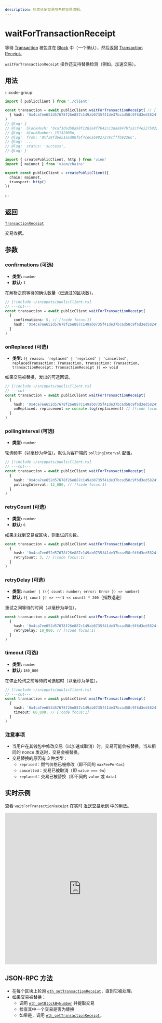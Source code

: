 ```yaml
---
description: 检索给定交易哈希的交易收据。
---
```


# waitForTransactionReceipt

等待 [Transaction](/docs/glossary/terms#transaction) 被包含在 [Block](/docs/glossary/terms#block) 中（一个确认），然后返回 [Transaction Receipt](/docs/glossary/terms#transaction-receipt)。

`waitForTransactionReceipt` 操作还支持替换检测（例如，加速交易）。

## 用法

:::code-group

```ts twoslash [example.ts]
import { publicClient } from './client'

const transaction = await publicClient.waitForTransactionReceipt( // [!code focus:99]
  { hash: '0x4ca7ee652d57678f26e887c149ab0735f41de37bcad58c9f6d3ed5824f15b74d' }
)
// @log: {
// @log:  blockHash: '0xaf1dadb8a98f1282e8f7b42cc3da8847bfa2cf4e227b8220403ae642e1173088',
// @log:  blockNumber: 15132008n,
// @log:  from: '0xf39fd6e51aad88f6f4ce6ab8827279cfffb92266',
// @log:  ...
// @log:  status: 'success',
// @log: }
```

```ts twoslash [client.ts] filename="client.ts"
import { createPublicClient, http } from 'viem'
import { mainnet } from 'viem/chains'

export const publicClient = createPublicClient({
  chain: mainnet,
  transport: http()
})
```

:::

## 返回

[`TransactionReceipt`](/docs/glossary/types#transactionreceipt)

交易收据。

## 参数

### confirmations (可选)

- **类型:** `number`
- **默认:** `1`

在解析之前等待的确认数量（已通过的区块数）。

```ts twoslash
// [!include ~/snippets/publicClient.ts]
// ---cut---
const transaction = await publicClient.waitForTransactionReceipt(
  { 
    confirmations: 5, // [!code focus:1]
    hash: '0x4ca7ee652d57678f26e887c149ab0735f41de37bcad58c9f6d3ed5824f15b74d' 
  }
)
```

### onReplaced (可选)

- **类型:** `({ reason: 'replaced' | 'repriced' | 'cancelled', replacedTransaction: Transaction, transaction: Transaction, transactionReceipt: TransactionReceipt }) => void`

如果交易被替换，发出的可选回调。

```ts twoslash
// [!include ~/snippets/publicClient.ts]
// ---cut---
const transaction = await publicClient.waitForTransactionReceipt(
  { 
    hash: '0x4ca7ee652d57678f26e887c149ab0735f41de37bcad58c9f6d3ed5824f15b74d',
    onReplaced: replacement => console.log(replacement) // [!code focus:1]
  }
)
```

### pollingInterval (可选)

- **类型:** `number`

轮询频率（以毫秒为单位）。默认为客户端的 `pollingInterval` 配置。

```ts twoslash
// [!include ~/snippets/publicClient.ts]
// ---cut---
const transaction = await publicClient.waitForTransactionReceipt(
  { 
    hash: '0x4ca7ee652d57678f26e887c149ab0735f41de37bcad58c9f6d3ed5824f15b74d',
    pollingInterval: 12_000, // [!code focus:1]
  }
)
```

### retryCount (可选)

- **类型:** `number`
- **默认:** `6`

如果未找到交易或区块，则重试的次数。

```ts
const transaction = await publicClient.waitForTransactionReceipt(
  { 
    hash: '0x4ca7ee652d57678f26e887c149ab0735f41de37bcad58c9f6d3ed5824f15b74d',
    retryCount: 3, // [!code focus:1]
  }
)
```

### retryDelay (可选)

- **类型:** `number | (({ count: number; error: Error }) => number)`
- **默认:** `({ count }) => ~~(1 << count) * 200`（指数退避）

重试之间等待的时间（以毫秒为单位）。

```ts
const transaction = await publicClient.waitForTransactionReceipt(
  { 
    hash: '0x4ca7ee652d57678f26e887c149ab0735f41de37bcad58c9f6d3ed5824f15b74d',
    retryDelay: 10_000, // [!code focus:1]
  }
)
```

### timeout (可选)

- **类型:** `number`
- **默认:** `180_000`

在停止轮询之前等待的可选超时（以毫秒为单位）。

```ts twoslash
// [!include ~/snippets/publicClient.ts]
// ---cut---
const transaction = await publicClient.waitForTransactionReceipt(
  { 
    hash: '0x4ca7ee652d57678f26e887c149ab0735f41de37bcad58c9f6d3ed5824f15b74d',
    timeout: 60_000, // [!code focus:1]
  }
)
```

### 注意事项

- 当用户在其钱包中修改交易（以加速或取消）时，交易可能会被替换。当从相同的 nonce 发送时，交易会被替换。
- 交易替换的原因有 3 种类型：
  - `repriced`：燃气价格已被修改（即不同的 `maxFeePerGas`）
  - `cancelled`：交易已被取消（即 `value === 0n`）
  - `replaced`：交易已被替换（即不同的 `value` 或 `data`）

## 实时示例

查看 `waitForTransactionReceipt` 在实时 [发送交易示例](https://stackblitz.com/github/wevm/viem/tree/main/examples/transactions_sending-transactions) 中的用法。

<iframe frameBorder="0" width="100%" height="500px" src="https://stackblitz.com/github/wevm/viem/tree/main/examples/transactions_sending-transactions?embed=1&file=index.ts&hideNavigation=1&hideDevTools=true&terminalHeight=0&ctl=1"></iframe>


## JSON-RPC 方法

- 在每个区块上轮询 [`eth_getTransactionReceipt`](https://ethereum.org/en/developers/docs/apis/json-rpc/#eth_getTransactionReceipt)，直到它被处理。
- 如果交易被替换：
  - 调用 [`eth_getBlockByNumber`](https://ethereum.org/en/developers/docs/apis/json-rpc/#eth_getblockbynumber) 并提取交易
  - 检查其中一个交易是否为替换
  - 如果是，调用 [`eth_getTransactionReceipt`](https://ethereum.org/en/developers/docs/apis/json-rpc/#eth_getTransactionReceipt)。